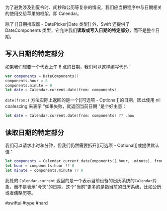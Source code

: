 为了避免涉及到夏令时、闰秒和公历等复杂的情况，我们应当把程序中与日期相关的使用交给苹果的框架，即 Calendar。

除了 [[日期拾取器 - DatePicker|Date 类型]] 外，Swift 还提供了 DateComponents 类型，它允许我们**读取或写入日期的特定部分**，而不是整个日期。

## 写入日期的特定部分

如果我们想要一个代表上午 8 点的日期，我们可以这样编写代码：

```swift
var components = DateComponents()
components.hour = 8
components.minute = 0
let date = Calendar.current.date(from: components)
```

`date(from:)` 方法实际上返回的是一个[[可选项 - Optional]]的日期，因此使用 nil coalescing 来表示 "如果失败，就返回当前日期 "是个好主意：

```swift
let date = Calendar.current.date(from: components) ?? .now
```

## 读取日期的特定部分

我们可以请求小时和分钟，但我们仍然需要拆开[[可选项 - Optional]]或提供默认值：

```swift
let components = Calendar.current.dateComponents([.hour, .minute], from: someDate)
let hour = components.hour ?? 0
let minute = components.minute ?? 0
```

此处的 `Calendar.current` 返回的是一个表示当前设备的日历系统的`Calendar`对象，而不是表示"今天"的日期。这个"当前"更多的是指当前的日历系统，比如公历或者儒略历等。

#swiftui #type #hard 